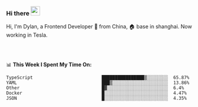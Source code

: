 ### Hi there <img src="https://media.giphy.com/media/hvRJCLFzcasrR4ia7z/giphy.gif" width="25px">

<!-- ![visitors](https://visitor-badge.glitch.me/badge?page_id=dislfyer.dislfyer) -->

Hi, I'm Dylan, a Frontend Developer 🚀 from China, 🏠 base in shanghai. Now working in Tesla.

<br/>
<br/>

📊 **This Week I Spent My Time On:**


<!--START_SECTION:waka-->

```text
TypeScript                          ████████████████▒░░░░░░░░  65.87%
YAML                                ███▒░░░░░░░░░░░░░░░░░░░░░  13.86%
Other                               █▓░░░░░░░░░░░░░░░░░░░░░░░  6.4%
Docker                              █░░░░░░░░░░░░░░░░░░░░░░░░  4.47%
JSON                                █░░░░░░░░░░░░░░░░░░░░░░░░  4.35%
```

<!--END_SECTION:waka-->

<!--
**About Me:**
 -->
